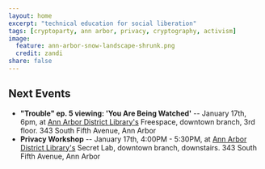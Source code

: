 ```yaml
---
layout: home
excerpt: "technical education for social liberation"
tags: [cryptoparty, ann arbor, privacy, cryptography, activism]
image:
  feature: ann-arbor-snow-landscape-shrunk.png
  credit: zandi
share: false
---
```


## Next Events
* **"Trouble" ep. 5 viewing: 'You Are Being Watched'** -- January 17th, 6pm, at [Ann Arbor District Library's][aadl] Freespace, downtown branch, 3rd floor.
 343 South Fifth Avenue, Ann Arbor
 * **Privacy Workshop** -- January 17th, 4:00PM - 5:30PM, at [Ann Arbor District Library's][aadl] Secret Lab, downtown branch, downstairs.
 343 South Fifth Avenue, Ann Arbor

[aha]: http://www.allhandsactive.org/
[ziggys]: http://ziggysypsi.com
[aadl]: https://aadl.org/
